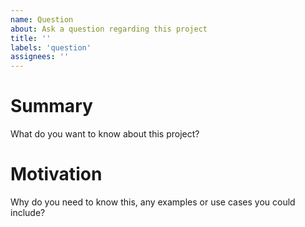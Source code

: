 ```yaml
---
name: Question
about: Ask a question regarding this project
title: ''
labels: 'question'
assignees: ''
---
```

# Summary

What do you want to know about this project?

# Motivation

Why do you need to know this, any examples or use cases you could include?

